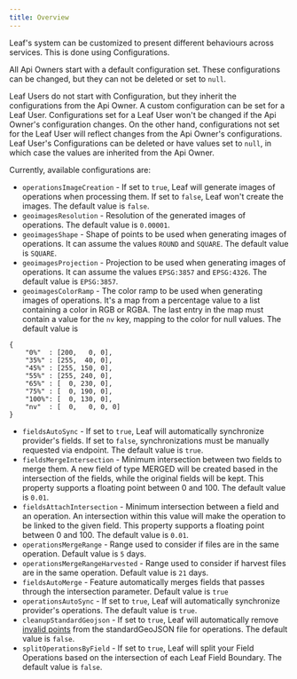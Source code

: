 ```yaml
---
title: Overview
---
```


Leaf's system can be customized to present different behaviours across services. This is done using Configurations.

All Api Owners start with a default configuration set. These configurations can be changed, but they can not be deleted or set to `null`.

Leaf Users do not start with Configuration, but they inherit the configurations from the Api Owner. A custom configuration can be set for a Leaf User. Configurations set for a Leaf User won't be changed if the Api Owner's configuration changes. On the other hand, configurations not set for the Leaf User will reflect changes from the Api Owner's configurations. Leaf User's Configurations can be deleted or have values set to `null`, in which case the values are inherited from the Api Owner.

Currently, available configurations are:

- `operationsImageCreation` - If set to `true`, Leaf will generate images of operations when processing them. If set to `false`, Leaf won't create the images. The default value is `false`.
- `geoimagesResolution` - Resolution of the generated images of operations. The default value is `0.00001`.
- `geoimagesShape` - Shape of points to be used when generating images of operations. It can assume the values `ROUND` and `SQUARE`. The default value is `SQUARE`.
- `geoimagesProjection` - Projection to be used when generating images of operations. It can assume the values `EPSG:3857` and `EPSG:4326`. The default value is `EPSG:3857`.
- `geoimagesColorRamp` - The color ramp to be used when generating images of operations. It's a map from a percentage value to a list containing a color in RGB or RGBA. The last entry in the map must contain a value for the `nv` key, mapping to the color for null values. The default value is
```
{
    "0%"  : [200,   0, 0],
    "35%" : [255,  40, 0],
    "45%" : [255, 150, 0],
    "55%" : [255, 240, 0],
    "65%" : [  0, 230, 0],
    "75%" : [  0, 190, 0],
    "100%": [  0, 130, 0],
    "nv"  : [  0,   0, 0, 0]
}
```
- `fieldsAutoSync` - If set to `true`, Leaf will automatically synchronize provider's fields. If set to `false`, synchronizations must be manually requested via endpoint. The default value is `true`.
- `fieldsMergeIntersection` - Minimum intersection between two fields to merge them. A new field of type MERGED will be created based in the intersection of the fields, while the original fields will be kept. This property supports a floating point between 0 and 100. The default value is `0.01`.
- `fieldsAttachIntersection` - Minimum intersection between a field and an operation. An intersection within this value will make the operation to be linked to the given field. This property supports a floating point between 0 and 100. The default value is `0.01`. 
- `operationsMergeRange` - Range used to consider if files are in the same operation. Default value is `5` days.
- `operationsMergeRangeHarvested` - Range used to consider if harvest files are in the same operation. Default value is `21` days.
- `fieldsAutoMerge` - Feature automatically merges fields that passes through the intersection parameter. Default value is `true`
- `operationsAutoSync` -  If set to `true`, Leaf will automatically synchronize provider's operations. The default value is `true`.
- `cleanupStandardGeojson` -  If set to `true`, Leaf will automatically remove [invalid points](files_sample_output.md#valid-points) from the standardGeoJSON file for operations. The default value is `false`.
- `splitOperationsByField` - If set to `true`, Leaf will split your Field Operations based on the intersection of each Leaf Field Boundary. The default value is `false`.
